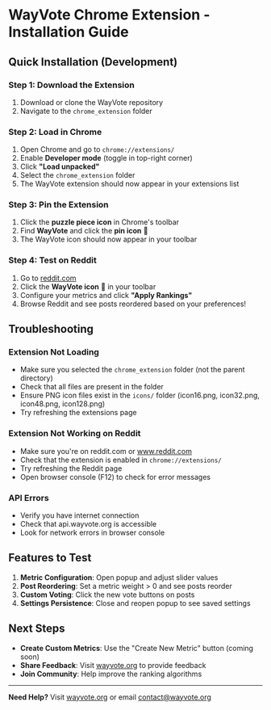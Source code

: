# WayVote Chrome Extension - Installation Guide

## Quick Installation (Development)

### Step 1: Download the Extension
1. Download or clone the WayVote repository
2. Navigate to the `chrome_extension` folder

### Step 2: Load in Chrome
1. Open Chrome and go to `chrome://extensions/`
2. Enable **Developer mode** (toggle in top-right corner)
3. Click **"Load unpacked"**
4. Select the `chrome_extension` folder
5. The WayVote extension should now appear in your extensions list

### Step 3: Pin the Extension
1. Click the **puzzle piece icon** in Chrome's toolbar
2. Find **WayVote** and click the **pin icon** 📌
3. The WayVote icon should now appear in your toolbar

### Step 4: Test on Reddit
1. Go to [reddit.com](https://reddit.com)
2. Click the **WayVote icon** 🎯 in your toolbar
3. Configure your metrics and click **"Apply Rankings"**
4. Browse Reddit and see posts reordered based on your preferences!

## Troubleshooting

### Extension Not Loading
- Make sure you selected the `chrome_extension` folder (not the parent directory)
- Check that all files are present in the folder
- Ensure PNG icon files exist in the `icons/` folder (icon16.png, icon32.png, icon48.png, icon128.png)
- Try refreshing the extensions page

### Extension Not Working on Reddit
- Make sure you're on reddit.com or www.reddit.com
- Check that the extension is enabled in `chrome://extensions/`
- Try refreshing the Reddit page
- Open browser console (F12) to check for error messages

### API Errors
- Verify you have internet connection
- Check that api.wayvote.org is accessible
- Look for network errors in browser console

## Features to Test

1. **Metric Configuration**: Open popup and adjust slider values
2. **Post Reordering**: Set a metric weight > 0 and see posts reorder
3. **Custom Voting**: Click the new vote buttons on posts
4. **Settings Persistence**: Close and reopen popup to see saved settings

## Next Steps

- **Create Custom Metrics**: Use the "Create New Metric" button (coming soon)
- **Share Feedback**: Visit [wayvote.org](https://wayvote.org) to provide feedback
- **Join Community**: Help improve the ranking algorithms

---

**Need Help?** Visit [wayvote.org](https://wayvote.org) or email contact@wayvote.org

